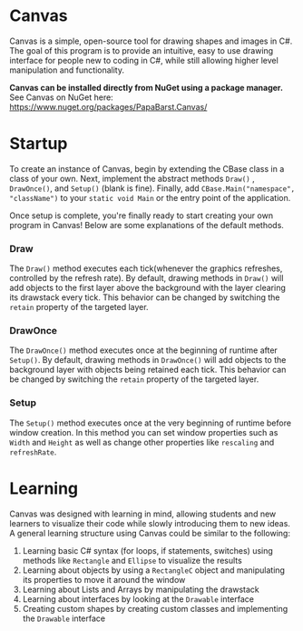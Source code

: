 # Canvas
Canvas is a simple, open-source tool for drawing shapes and images in C#. The goal of this program is to provide an intuitive, easy to use drawing interface for people new to coding in C#, while still allowing higher level manipulation and functionality. 

**Canvas can be installed directly from NuGet using a package manager.**
See Canvas on NuGet here: https://www.nuget.org/packages/PapaBarst.Canvas/

# Startup
To create an instance of Canvas, begin by extending the CBase class in a class of your own. Next, implement the abstract methods `Draw()` , `DrawOnce()`, and `Setup()` (blank is fine). Finally, add `CBase.Main("namespace", "className")` to your `static void Main` or the entry point of the application.

Once setup is complete, you're finally ready to start creating your own program in Canvas! Below are some explanations of the default methods.

### Draw
The `Draw()` method executes each tick(whenever the graphics refreshes, controlled by the refresh rate). By default, drawing methods in `Draw()` will add objects to the first layer above the background with the layer clearing its drawstack every tick. This behavior can be changed by switching the `retain` property of the targeted layer.

### DrawOnce
The `DrawOnce()` method executes once at the beginning of runtime after `Setup()`. By default, drawing methods in `DrawOnce()` will add objects to the background layer with objects being retained each tick. This behavior can be changed by switching the `retain` property of the targeted layer.

### Setup
The `Setup()` method executes once at the very beginning of runtime before window creation. In this method you can set window properties such as `Width` and `Height` as well as change other properties like `rescaling` and `refreshRate`. 

# Learning
Canvas was designed with learning in mind, allowing students and new learners to visualize their code while slowly introducing them to new ideas. A general learning structure using Canvas could be similar to the following:
1. Learning basic C# syntax (for loops, if statements, switches) using methods like `Rectangle` and `Ellipse` to visualize the results
2. Learning about objects by using a `RectangleC` object and manipulating its properties to move it around the window
3. Learning about Lists and Arrays by manipulating the drawstack
4. Learning about interfaces by looking at the `Drawable` interface
5. Creating custom shapes by creating custom classes and implementing the `Drawable` interface

